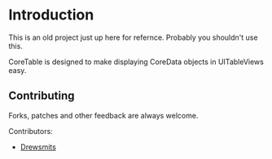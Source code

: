 Introduction
=========================
This is an old project just up here for refernce. Probably you shouldn't use this.

CoreTable is designed to make displaying CoreData objects in UITableViews easy.

Contributing
-------------------------

Forks, patches and other feedback are always welcome. 

Contributors:

* [Drewsmits](http://github.com/drewsmits)
